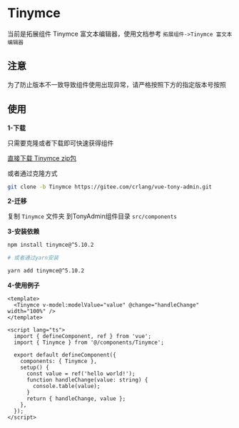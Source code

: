 # Tinymce

当前是拓展组件 Tinymce 富文本编辑器，使用文档参考 `拓展组件->Tinymce 富文本编辑器`

## 注意

为了防止版本不一致导致组件使用出现异常，请严格按照下方的指定版本号按照

## 使用


**1-下载**

只需要克隆或者下载即可快速获得组件

[直接下载 Tinymce zip包](https://codeload.github.com/crlang/vue-tony-admin/zip/refs/heads/main)

或者通过克隆方式

```bash
git clone -b Tinymce https://gitee.com/crlang/vue-tony-admin.git
```

**2-迁移**

复制 `Tinymce` 文件夹 到TonyAdmin组件目录 `src/components`

**3-安装依赖**

```bash
npm install tinymce@^5.10.2

# 或者通过yarn安装

yarn add tinymce@^5.10.2
```

**4-使用例子**

```vue
<template>
  <Tinymce v-model:modelValue="value" @change="handleChange" width="100%" />
</template>

<script lang="ts">
  import { defineComponent, ref } from 'vue';
  import { Tinymce } from '@/components/Tinymce';

  export default defineComponent({
    components: { Tinymce },
    setup() {
      const value = ref('hello world!');
      function handleChange(value: string) {
        console.table(value);
      }
      return { handleChange, value };
    },
  });
</script>
```
